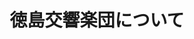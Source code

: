 ---
title: "徳島交響楽団について"
description: "this is meta description"
draft: false
bg_image: "images/featue-bg.jpg"
---